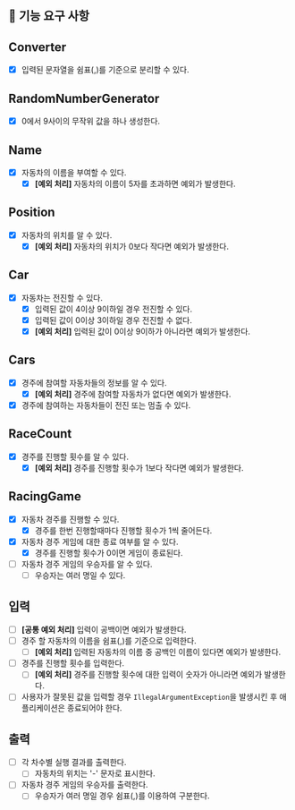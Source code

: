 ## 🚀 기능 요구 사항

## Converter
- [x] 입력된 문자열을 쉼표(,)를 기준으로 분리할 수 있다.

## RandomNumberGenerator
- [x] 0에서 9사이의 무작위 값을 하나 생성한다.

## Name
- [x] 자동차의 이름을 부여할 수 있다.
  - [x] **[예외 처리]** 자동차의 이름이 5자를 초과하면 예외가 발생한다.

## Position
- [x] 자동차의 위치를 알 수 있다.
  - [x] **[예외 처리]** 자동차의 위치가 0보다 작다면 예외가 발생한다.

## Car
- [x] 자동차는 전진할 수 있다.
  - [x] 입력된 값이 4이상 9이하일 경우 전진할 수 있다.
  - [x] 입력된 값이 0이상 3이하일 경우 전진할 수 없다.
  - [x] **[예외 처리]** 입력된 값이 0이상 9이하가 아니라면 예외가 발생한다.

## Cars
- [x] 경주에 참여할 자동차들의 정보를 알 수 있다.
  - [x] **[예외 처리]** 경주에 참여할 자동차가 없다면 예외가 발생한다.
- [x] 경주에 참여하는 자동차들이 전진 또는 멈출 수 있다.

## RaceCount
- [x] 경주를 진행할 횟수를 알 수 있다.
  - [x] **[예외 처리]** 경주를 진행할 횟수가 1보다 작다면 예외가 발생한다.

## RacingGame
- [x] 자동차 경주를 진행할 수 있다.
  - [x] 경주를 한번 진행할때마다 진행할 횟수가 1씩 줄어든다.
- [x] 자동차 경주 게임에 대한 종료 여부를 알 수 있다.
  - [x] 경주를 진행할 횟수가 0이면 게임이 종료된다.
- [ ] 자동차 경주 게임의 우승자를 알 수 있다.
  - [ ] 우승자는 여러 명일 수 있다.

## 입력
- [ ] **[공통 예외 처리]** 입력이 공백이면 예외가 발생한다.
- [ ] 경주 할 자동차의 이름을 쉼표(,)를 기준으로 입력한다.
  - [ ] **[예외 처리]** 입력된 자동차의 이름 중 공백인 이름이 있다면 예외가 발생한다.
- [ ] 경주를 진행할 횟수를 입력한다.
  - [ ] **[예외 처리]** 경주를 진행할 횟수에 대한 입력이 숫자가 아니라면 예외가 발생한다.
- [ ] 사용자가 잘못된 값을 입력할 경우 `IllegalArgumentException`을 발생시킨 후 애플리케이션은 종료되어야 한다.

## 출력
- [ ] 각 차수별 실행 결과를 출력한다.
  - [ ] 자동차의 위치는 '-' 문자로 표시한다.
- [ ] 자동차 경주 게임의 우승자를 출력한다.
  - [ ] 우승자가 여러 명일 경우 쉼표(,)를 이용하여 구분한다.